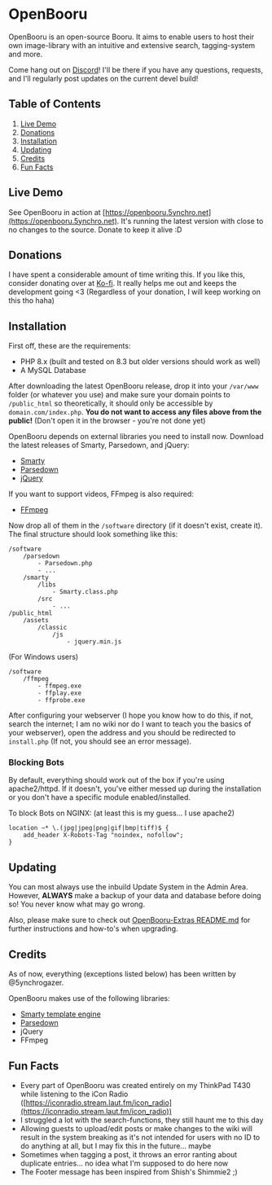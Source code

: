 # OpenBooru

OpenBooru is an open-source Booru. It aims to enable users to host their own image-library with an intuitive and extensive search, tagging-system and more.

Come hang out on [Discord](https://discord.5ynchro.net)! I'll be there if you have any questions, requests, and I'll regularly post updates on the current devel build!

## Table of Contents

1. [Live Demo](#live-demo)
2. [Donations](#donations)
3. [Installation](#installation)
4. [Updating](#updating)
5. [Credits](#credits)
6. [Fun Facts](#fun-facts)

## Live Demo

See OpenBooru in action at [https://openbooru.5ynchro.net](https://openbooru.5ynchro.net). It's running the latest version with close to no changes to the source. Donate to keep it alive :D

## Donations

I have spent a considerable amount of time writing this. If you like this, consider donating over at [Ko-fi](https://ko-fi.com/aetherwellen). It really helps me out and keeps the development going <3 (Regardless of your donation, I will keep working on this tho haha)

## Installation

First off, these are the requirements:

- PHP 8.x (built and tested on 8.3 but older versions should work as well)
- A MySQL Database

After downloading the latest OpenBooru release, drop it into your `/var/www` folder (or whatever you use) and make sure your domain points to `/public_html` so theoretically, it should only be accessible by `domain.com/index.php`. **You do not want to access any files above from the public!** (Don't open it in the browser - you're not done yet)

OpenBooru depends on external libraries you need to install now. Download the latest releases of Smarty, Parsedown, and jQuery:

- [Smarty](https://github.com/smarty-php/smarty/releases/latest)
- [Parsedown](https://github.com/erusev/parsedown/releases/latest)
- [jQuery](https://cdnjs.com/libraries/jquery)

If you want to support videos, FFmpeg is also required:

- [FFmpeg](https://ffmpeg.org/download.html)

Now drop all of them in the `/software` directory (if it doesn't exist, create it). The final structure should look something like this:

```
/software
    /parsedown
        - Parsedown.php
        - ...
    /smarty
        /libs
            - Smarty.class.php
        /src
            - ...
/public_html
    /assets
        /classic
            /js
                - jquery.min.js
```

(For Windows users)

```
/software
    /ffmpeg
        - ffmpeg.exe
        - ffplay.exe
        - ffprobe.exe
```

After configuring your webserver (I hope you know how to do this, if not, search the internet; I am no wiki nor do I want to teach you the basics of your webserver), open the address and you should be redirected to `install.php` (If not, you should see an error message).

### Blocking Bots

By default, everything should work out of the box if you're using apache2/httpd. If it doesn't, you've either messed up during the installation or you don't have a specific module enabled/installed.

To block Bots on NGINX: (at least this is my guess... I use apache2)

```
location ~* \.(jpg|jpeg|png|gif|bmp|tiff)$ {
    add_header X-Robots-Tag "noindex, nofollow";
}
```

## Updating

You can most always use the inbuild Update System in the Admin Area. However, **ALWAYS** make a backup of your data and database before doing so! You never know what may go wrong.

Also, please make sure to check out [OpenBooru-Extras README.md](https://github.com/5ynchrogazer/OpenBooru-Extras/blob/master/README.md) for further instructions and how-to's when upgrading.

## Credits

As of now, everything (exceptions listed below) has been written by @5ynchrogazer.

OpenBooru makes use of the following libraries:

- [Smarty template engine](https://github.com/smarty-php/smarty)
- [Parsedown](https://github.com/erusev/parsedown)
- jQuery
- FFmpeg

## Fun Facts

- Every part of OpenBooru was created entirely on my ThinkPad T430 while listening to the iCon Radio ([https://iconradio.stream.laut.fm/icon_radio](https://iconradio.stream.laut.fm/icon_radio))
- I struggled a lot with the search-functions, they still haunt me to this day
- Allowing guests to upload/edit posts or make changes to the wiki will result in the system breaking as it's not intended for users with no ID to do anything at all, but I may fix this in the future... maybe
- Sometimes when tagging a post, it throws an error ranting about duplicate entries... no idea what I'm supposed to do here now
- The Footer message has been inspired from Shish's Shimmie2 ;)
